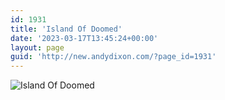 ```yaml
---
id: 1931
title: 'Island Of Doomed'
date: '2023-03-17T13:45:24+00:00'
layout: page
guid: 'http://new.andydixon.com/?page_id=1931'
---
```


![Island Of Doomed](https://i0.wp.com/assets.g8x2.ldn.idrivee2-23.com/posters/Island%20Of%20Doomed%2001.jpg?w=1200&ssl=1 "Island Of Doomed")